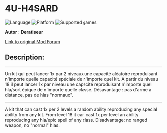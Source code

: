 # 4U-H4SARD

![Language](https://img.shields.io/static/v1?label=language&message=english%20%7C%20french%20%7C%20&color=informational)
![Platform](https://img.shields.io/static/v1?label=platform&message=windows%20%7C%20macOS%20%7C%20&color=informational)
![Supported games](https://img.shields.io/static/v1?label=supported%20games&message=BG2%20%7C%20BGT%20%7C%20BGEE%20%7C%20BG2EE%20%7C%20EET%20%7C%20IWDEE%20%7C&color=dodgerblue)

**Autor** : **Deratiseur**

[Link to original Mod Forum](https://www.baldursgateworld.fr/viewtopic.php?t=34583)


## Description:
-------------

Un kit qui peut lancer 1x par 2 niveaux une capacité aléatoire reproduisant n'importe quelle capacité spéciale de n'importe quel kit. A partir du niveau 18 il peut lancer 1x par niveau une capacité reproduisant n'importe quel hla/sort épique de n'importe quelle classe.
Désavantage : pas d'arme à distance, pas de hlas "normaux".

-------------

A kit that can cast 1x per 2 levels a random ability reproducing any special ability from any kit. From level 18 it can cast 1x per level an ability reproducing any hla/epic spell of any class.
Disadvantage: no ranged weapon, no "normal" hlas.
